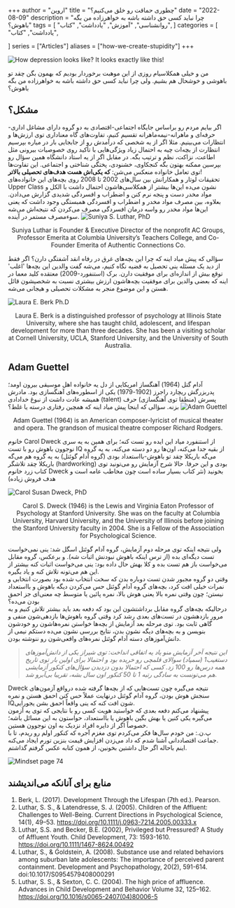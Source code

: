 +++
author = "اروین"
title = "چطوری حماقت رو خلق می‌کنیم؟"
date = "2022-08-09"
description = "چرا نباید کسی حق داشته باشه به خواهرزاده من بگه باهوش؟"
tags = [
    "روانشناسی",
    "آموزش",
    "یادداشت",
    "کتاب",
]
categories = [
    "یادداشت",
    "کتاب",

]
series = ["Articles"]
aliases = ["how-we-create-stupidity"]
+++

![How depression looks like? It looks exactly like this!](/fa/post/how-we-create-stupidity/splash.jpg "This is how it looks like!")

<div class="news-lead">
من و خیلی همکلاسیام روزی از این موهبت برخوردار بودیم که بهمون بگن چقد تو باهوشی و خوشحال هم بشیم. ولی چرا نباید کسی حق داشته باشه به خواهرزاده من بگه باهوش؟
</div>
<!--more-->

## مشکل؟
اگر بیایم مردم رو براساس جایگاه اجتماعی-اقتصادی به دو گروه دارای مشاغل اداری-حرفه‌ای و ماهرانه-نیمه‌ماهرانه تقسیم کنیم، تفاوت‌های گاه معناداری توی ارزش‌ها و انتظارات می‌بینیم. مثلا اگر از یه شخصی که درآمدش رو از جابجایی بار در میاره بپرسیم انتظارت از بچه‌ات چیه به احتمال زیاد
ویژگی‌هایی با تأکید روی خصوصیات بیرونی مثل اطاعت، نزاکت، نظم و ترتیب بگه. در مقابل اگر از یه استاد دانشگاه همین سؤال رو بپرسین ممکنه بهتون بگه کنجکاوی، خشنودی، پختگی شناختی و اجتماعی. 
این تفاوت‌ها توی تعامل خانواده منعکس می‌شن: **که یکی‌اش هست هدف‌های تحصیلی بالاتر**!
<br/>
تحقیقات لوتار و
همکارانش بین سال‌های 2002 تا 2008 روی بچه‌های این خانواده‌های Upper Class نشون می‌ده این‌ها بیشتر از همکلاسی‌هاشون احتمال داشت با الکل و مواد مخدر دست و پنجه نرم کنن و اضطراب و افسردگی شدیدی گزارش می‌دادن. بعلاوه، بین مصرف مواد مخدر و اضطراب و افسردگی همبستگی وجود داشت که 
یعنی این‌ها مواد مخدر رو واسه درمان افسردگی مصرف می‌کردن که نتیجه‌اش می‌شه سوءمصرف مستمر در آینده. 
![Suniya S. Luthar, PhD](luthar.jpg "Suniya S. Luthar, PhD")
<center>
    <p style="dir: ltr;" class="pic-desc">
        Suniya Luthar is Founder & Executive Director of the nonprofit AC Groups, Professor Emerita at Columbia University’s Teachers College, and Co-Founder Emerita of Authentic Connections Co.
    </p>
</center>
سؤالی که پیش میاد اینه که چرا این بچه‌های غرق در رفاه انقد آشفتگی دارن؟ اگر فقط از دید یک مسئله ینی تحصیل به قضیه نگاه کنیم، می‌شه گفت والدین این بچه‌ها 'اغلب'
توقع بیش از اندازه‌ای برای موفقیت دارن. برک (استنفورد-2009) معتقده کلید معما در اینه که بعضی والدین برای موفقیت بچه‌هاشون ارزش بیشتری نسبت به شخصیشون قائل هستن و این موضوع منجر به مشکلات تحصیلی و هیجانی می‌شه.

![Laura E. Berk Ph.D](berk.jpg)
<center>
    <p style="dir: ltr;" class="pic-desc">
        Laura E. Berk is a distinguished professor of psychology at Illinois State University, where she has taught child, adolescent, and lifespan development for more than three decades. She has been a visiting scholar at Cornell University, UCLA, Stanford University, and the University of South Australia. 
    </p>
</center>

## Adam Guettel

آدام گتل (1964) آهنگساز امریکایی از دل یه خانواده اهل موسیقی
بیرون اومد؛ پدربزرگش ریچارد راجرز (1902-1979) یکی از اسطوره‌های آهنگسازی بود. مادرش همیشه عادت داشت از نبوغ خدادادی (talent) پسرش (منطقا توی آهنگسازی) حرف بزنه. سؤالی که اینجا پیش میاد اینه که همچین رفتاری درسته یا غلط؟
![Adam Guettel](/fa/post/how-we-create-stupidity/adam.jpg)
<center>
    <p style="dir: ltr;" class="pic-desc">
        Adam Guettel (1964) is an American composer-lyricist of musical theater and opera. The grandson of musical theatre composer Richard Rodgers.
    </p>
</center>
خانوم
Carol Dweck از استنفورد میاد این ایده رو تست کنه؛
برای همین به یه سری نوجوون باهوش رو با تست IQ از بقیه جدا می‌کنه، اون‌ها رو دو دسته می‌کنه، به یه گروه می‌گه باریکلا چقد تو باهوش-بااستعداد بودی (گروه آدام گوئتل) به یه گروه هم می‌گه باریکلا چقد تلاشگر (hardworking) بودی و این حرفا. 
حالا شرح آزمایش رو می‌تونید توی کتاب زرد خانوم Dweck بخونید (نثر کتاب بسیار ساده است چون مخاطب عامه است و هدف فروش زیاده)

![Carol Susan Dweck, PhD](/fa/post/how-we-create-stupidity/book.jpg)
<center>
    <p style="dir: ltr;" class="pic-desc">
        Carol S. Dweck (1946) is the Lewis and Virginia Eaton Professor of Psychology at Stanford University. She was on the faculty at Columbia University, Harvard University, and the University of Illinois before joining the Stanford University faculty in 2004. She is a Fellow of the Association for Psychological Science.
    </p>
</center>

ولی نتیجه اینکه توی مرحله دوم آزمایش، گروه آدام گوئتل اسگل شد: ینی نمی‌خواست تست دیگه‌ای بده (از ترس اینکه باهوش نبودنش اثبات شه). و برعکس، گروه مقابل می‌خواست باز هم تست بده و کلا بهش حال داده بود: ینی 
می‌خواست اثبات کنه بیشتر از این هم می‌تونه تلاش کنه و یاد بگیره.
<br/>
وقتی دو گروه مجبور شدن تست دوباره بدن که سخت انتخاب شده بود بصورت انتخابی و نمرات خیلی افت کرد، بچه‌های گروه آدام گوئتل حس می‌کردن دیگه باهوش و بااستعداد نیستن؛ چون وقتی نمره بالا یعنی هوش بالا، نمره پائین یا 
متوسط چه معنی‌ای جز احمق بودن می‌ده؟
<br/>
درحالیکه بچه‌های گروه مقابل برداشتشون این بود که دفعه بعد باید بیشتر تلاش کنیم و به مرور بازدهشون در تست‌های بعدی رشد کرد وقتی گروه باهوش‌ها بازدهی‌شون منفی و گاهی ثابت بود. توی مرحله بعد آزمایش از بچه‌ها خواستن نمره‌هاشون رو خودشون بنویسن 
و به بچه‌های دیگه نشون بدن، نتایج بررسی نشون می‌ده دستکم نیمی از دانش‌آموزهای دسته آدام گوئتل نمره‌های واقعی‌شون رو ننوشته بودن.
> *این نتیجه آخر آزمایش منو یاد یه اتفاقی انداخت: توی شیراز یکی از دانش‌آموزهای دستغیب1 (سمپاد) سوالای قلمچی رو خریده بود و احتمالا برای اولین بار توی تاریخ همه درس‌ها رو 100 زد. کسی که احتمالا بدون دزدیدن سؤال‌های کنکور آزمایشی هم می‌تونست به سادگی رتبه 1 تا 50 کنکور اون سال بشه، تقریبا بی‌آبرو شد*.

Dweck نتیجه می‌گیره چون تست‌هایی که از بچه‌ها گرفته شده درواقع آزمون‌های سنجش هوش بودن، گروه آدام گوئتل درنهایت عملاً
حس کنن احمق هستن و نمره IQشون افت کنه که ینی واقعاً احمق بشن یجورایی.
<br/>
پیشنهاد می‌کنم دفعه بعدی که خواستید هویت کسی رو با نتایجی که توی یه آزمون می‌گیره یکی کنین یا بهش بگین باهوش یا بااستعداد، حواستون به این مسائل باشه؛ خصوصاً اگر از دایره افراد نزدیک به اون نوجوون هستین.
<br/>
پ.ن.: من خودم سال‌ها فکر می‌کردم توی مغزم آجره که کنکور اولم رو ریدم، تا با جماعت اقتصاددانی آشنا شدم که داد می‌زدن افزایش قیمت بنزین تورم ایجاد می‌کنه.
<br/>
اینم باحاله اگر حال داشتین بخونین، از همون کتابه عکس گرفتم گذاشتم.

![Mindset page 74](/fa/post/how-we-create-stupidity/letter.jpg "Mindset")


## منابع برای آنانکه می‌اندیشند

<div dir="ltr">

1. Berk, L. (2017). Development Through the Lifespan (7th ed.). Pearson.
2. Luthar, S. S., & Latendresse, S. J. (2005). Children of the Affluent: Challenges to Well-Being. Current Directions in Psychological Science, 14(1), 49–53. https://doi.org/10.1111/j.0963-7214.2005.00333.x
3. Luthar, S.S. and Becker, B.E. (2002), Privileged but Pressured? A Study of Affluent Youth. Child Development, 73: 1593-1610. https://doi.org/10.1111/1467-8624.00492
4. Luthar, S., & Goldstein, A. (2008). Substance use and related behaviors among suburban late adolescents: The importance of perceived parent containment. Development and Psychopathology, 20(2), 591-614. doi:10.1017/S0954579408000291
5. Luthar, S. S., & Sexton, C. C. (2004). The high price of affluence. Advances in Child Development and Behavior Volume 32, 125–162. https://doi.org/10.1016/s0065-2407(04)80006-5
</div>